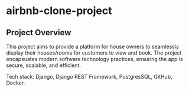 # airbnb-clone-project

## Project Overview
This project aims to provide a platform for house owners to seamlessly display their houses/rooms for customers to view and book. The project encapsuates modern software technology practices, ensuring the app is secure, scalable, and efficient.

Tech stack: Django, Django REST Framework, PostgresSQL, GitHub, Docker.

